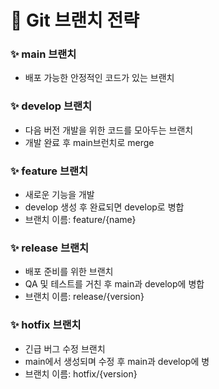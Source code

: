 # 🚀 Git 브랜치 전략

### **✨ main 브랜치**
- 배포 가능한 안정적인 코드가 있는 브랜치

### **✨ develop 브랜치**
- 다음 버전 개발을 위한 코드를 모아두는 브랜치
- 개발 완료 후 main브런치로 merge

### **✨ feature 브랜치**
- 새로운 기능을 개발
- develop 생성 후 완료되면 develop로 병합
- 브랜치 이름: feature/{name}

### **✨ release 브랜치**
- 배포 준비를 위한 브랜치
- QA 및 테스트를 거친 후 main과 develop에 병합
- 브랜치 이름: release/{version}	

### **✨ hotfix 브랜치**
- 긴급 버그 수정 브랜치
- main에서 생성되며 수정 후 main과 develop에 병
- 브랜치 이름: hotfix/{version}
